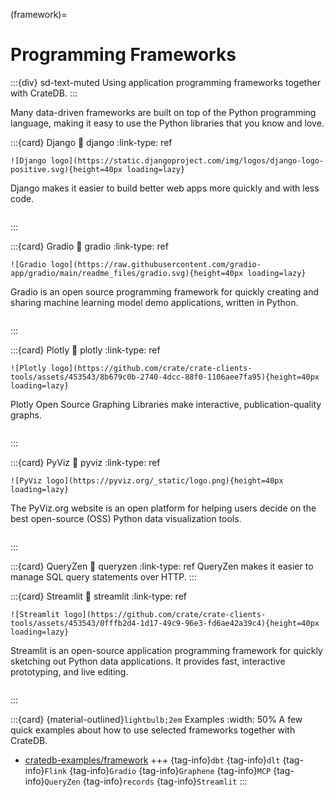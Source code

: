 (framework)=
# Programming Frameworks

:::{div} sd-text-muted
Using application programming frameworks together with CrateDB.
:::

Many data-driven frameworks are built on top of the Python programming
language, making it easy to use the Python libraries that you know and love.

:::{card} Django
:link: django
:link-type: ref
```{div} .float-right
![Django logo](https://static.djangoproject.com/img/logos/django-logo-positive.svg){height=40px loading=lazy}
```
Django makes it easier to build better web apps more quickly and with less code.
```{div} .clearfix
```
:::

:::{card} Gradio
:link: gradio
:link-type: ref
```{div} .float-right
![Gradio logo](https://raw.githubusercontent.com/gradio-app/gradio/main/readme_files/gradio.svg){height=40px loading=lazy}
```
Gradio is an open source programming framework for quickly creating and sharing
machine learning model demo applications, written in Python.
```{div} .clearfix
```
:::

:::{card} Plotly
:link: plotly
:link-type: ref
```{div} .float-right
![Plotly logo](https://github.com/crate/crate-clients-tools/assets/453543/8b679c0b-2740-4dcc-88f0-1106aee7fa95){height=40px loading=lazy}
```
Plotly Open Source Graphing Libraries make interactive, publication-quality graphs.
```{div} .clearfix
```
:::

:::{card} PyViz
:link: pyviz
:link-type: ref
```{div} .float-right
![PyViz logo](https://pyviz.org/_static/logo.png){height=40px loading=lazy}
```
The PyViz.org website is an open platform for helping users decide on the best
open-source (OSS) Python data visualization tools.
```{div} .clearfix
```
:::

:::{card} QueryZen
:link: queryzen
:link-type: ref
QueryZen makes it easier to manage SQL query statements over HTTP.
:::

:::{card} Streamlit
:link: streamlit
:link-type: ref
```{div} .float-right
![Streamlit logo](https://github.com/crate/crate-clients-tools/assets/453543/0fffb2d4-1d17-49c9-96e3-fd6ae42a39c4){height=40px loading=lazy}
```
Streamlit is an open-source application programming framework for quickly sketching
out Python data applications. It provides fast, interactive prototyping, and live editing.
```{div} .clearfix
```
:::

:::{card} {material-outlined}`lightbulb;2em` Examples
:width: 50%
A few quick examples about how to use selected frameworks together with CrateDB.
- [cratedb-examples/framework](https://github.com/crate/cratedb-examples/tree/main/framework)
+++
{tag-info}`dbt` {tag-info}`dlt` {tag-info}`Flink` {tag-info}`Gradio` {tag-info}`Graphene` {tag-info}`MCP` {tag-info}`QueryZen` {tag-info}`records` {tag-info}`Streamlit`
:::
